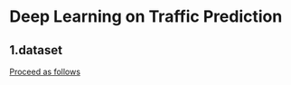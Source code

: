 Deep Learning on Traffic Prediction
====
1.dataset
----
[Proceed as follows](https://github.com/xueyan-dut/Deep-Learning-on-Traffic-Prediction/docs/download_dataset.md) 
